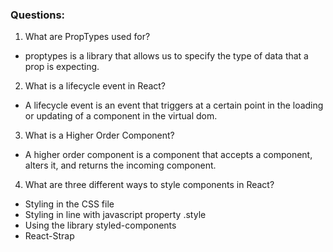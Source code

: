 ### Questions:

1.  What are PropTypes used for?

- proptypes is a library that allows us to specify the type of data that a prop is expecting.

2.  What is a lifecycle event in React?

- A lifecycle event is an event that triggers at a certain point in the loading or updating of a component in the virtual dom.

3.  What is a Higher Order Component?

- A higher order component is a component that accepts a component, alters it, and returns the incoming component.

4.  What are three different ways to style components in React?

- Styling in the CSS file
- Styling in line with javascript property .style
- Using the library styled-components
- React-Strap
